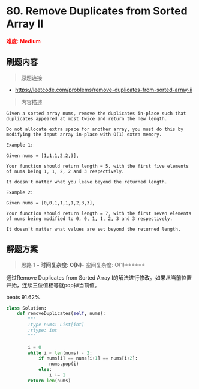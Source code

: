 # 80. Remove Duplicates from Sorted Array II

**<font color=red>难度: Medium</font>**

## 刷题内容

> 原题连接

* https://leetcode.com/problems/remove-duplicates-from-sorted-array-ii

> 内容描述

```
Given a sorted array nums, remove the duplicates in-place such that duplicates appeared at most twice and return the new length.

Do not allocate extra space for another array, you must do this by modifying the input array in-place with O(1) extra memory.

Example 1:

Given nums = [1,1,1,2,2,3],

Your function should return length = 5, with the first five elements of nums being 1, 1, 2, 2 and 3 respectively.

It doesn't matter what you leave beyond the returned length.

Example 2:

Given nums = [0,0,1,1,1,1,2,3,3],

Your function should return length = 7, with the first seven elements of nums being modified to 0, 0, 1, 1, 2, 3 and 3 respectively.

It doesn't matter what values are set beyond the returned length.
```

## 解题方案

> 思路 1
******- 时间复杂度: O(N)******- 空间复杂度: O(1)******

通过Remove Duplicates from Sorted Array I的解法进行修改。如果从当前位置开始，连续三位值相等就pop掉当前值。

beats 91.62%
```python
class Solution:
    def removeDuplicates(self, nums):
        """
        :type nums: List[int]
        :rtype: int
        """
        
        i = 0
        while i < len(nums) - 2:
            if nums[i] == nums[i+1] == nums[i+2]:
                nums.pop(i)
            else:
                i += 1
        return len(nums)
```